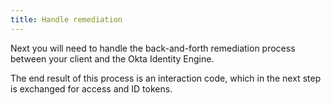 ```yaml
---
title: Handle remediation
---
```


Next you will need to handle the back-and-forth remediation process between your client and the Okta Identity Engine.

The end result of this process is an interaction code, which in the <GuideLink link="../get-tokens">next step</GuideLink> is exchanged for access and ID tokens.

<StackSelector snippet="remediation"/>



<NextSectionLink/>

